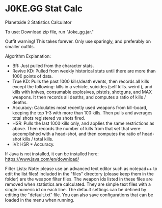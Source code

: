 # J0KE.GG Stat Calc
Planetside 2 Statistics Calculator

To use: Download zip file, run "Joke_gg.jar."

Outfit warning! This takes forever. Only use sparingly, and preferably on smaller outfits. 

Algorithm Explanation:

 * BR: Just pulled from the character stats. 
 * Revive KD: Pulled from weekly historical stats until there are more than 1000 points of data.
 * True KD: Pulls the past 1000 kills/death events, then records all kills except the following: kills in a vehicle, suicides (self kills. weird.), and kills with knives, consumable explosives, pistols, shotguns, and MAX weapons. It then records all deaths, and computes a ratio of kills / deaths.
 * Accuracy: Calculates most recently used weapons from kill-board, keeping the top 1-3 with more than 100 kills. Then pulls and averages total shots registered vs shots fired.
 * HSR: Pulls the last 1000 kills only, and applies the same restrictions as above. Then records the number of kills from that set that were accomplished with a head-shot, and then computes the ratio of head-shot kills / total kills.
 * IVI: HSR * Accuracy.



If Java is not installed, it can be installed here: https://www.java.com/en/download/


Filter Lists:
Note: please use an advanced text editor such as notepad++ to edit the list files!
Included in the "files" directory (please keep them in the folder) are the weapon filter files. The weapon ids listed in these files are removed when statistics are calculated. They are simple text files with a single numeric id on each line. The default settings can be defined by editing the "default.txt" file. You can also save configurations that can be loaded in the menu when running.
